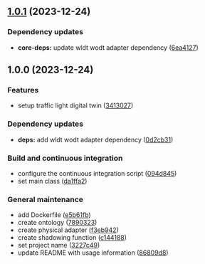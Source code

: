 ## [1.0.1](https://github.com/WebBased-WoDT/usecase-trafficlight-dt/compare/1.0.0...1.0.1) (2023-12-24)


### Dependency updates

* **core-deps:** update wldt wodt adapter dependency ([6ea4127](https://github.com/WebBased-WoDT/usecase-trafficlight-dt/commit/6ea4127737d093f9823da2b9bd9c03a2e2289ac7))

## 1.0.0 (2023-12-24)


### Features

* setup traffic light digital twin ([3413027](https://github.com/WebBased-WoDT/usecase-trafficlight-dt/commit/34130278fc7645969ce227b292e14583e4364709))


### Dependency updates

* **deps:** add wldt wodt adapter dependency ([0d2cb31](https://github.com/WebBased-WoDT/usecase-trafficlight-dt/commit/0d2cb3117d60a660f32da7c7c117a5cb346ebb35))


### Build and continuous integration

* configure the continuous integration script ([094d845](https://github.com/WebBased-WoDT/usecase-trafficlight-dt/commit/094d845969c6d881460619ce7a38b85576943117))
* set main class ([da1ffa2](https://github.com/WebBased-WoDT/usecase-trafficlight-dt/commit/da1ffa2066e19596c56c21854bc1d52c34fa12d2))


### General maintenance

* add Dockerfile ([e5b61fb](https://github.com/WebBased-WoDT/usecase-trafficlight-dt/commit/e5b61fb4bd6850a3b479d99c64f526c6de540c3f))
* create ontology ([7890323](https://github.com/WebBased-WoDT/usecase-trafficlight-dt/commit/789032342998ba8aa21e43ca945f596d7dfca708))
* create physical adapter ([f3eb942](https://github.com/WebBased-WoDT/usecase-trafficlight-dt/commit/f3eb94293c24e8ae9632dfae413f2df69c967c13))
* create shadowing function ([c144188](https://github.com/WebBased-WoDT/usecase-trafficlight-dt/commit/c144188c70d0006c4d4825281ccac341015cd509))
* set project name ([3227c49](https://github.com/WebBased-WoDT/usecase-trafficlight-dt/commit/3227c492dfc02bd2c5b68d7da15797b75ddb4b5d))
* update README with usage information ([86809d8](https://github.com/WebBased-WoDT/usecase-trafficlight-dt/commit/86809d8efe7aa3faf723432b98662d238efc642b))
